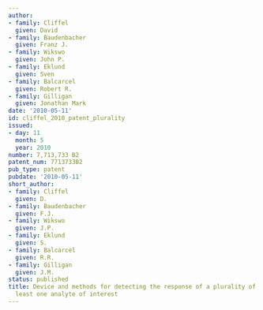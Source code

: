 ```yaml
---
author:
- family: Cliffel
  given: David
- family: Baudenbacher
  given: Franz J.
- family: Wikswo
  given: John P.
- family: Eklund
  given: Sven
- family: Balcarcel
  given: Robert R.
- family: Gilligan
  given: Jonathan Mark
date: '2010-05-11'
id: cliffel_2010_patent_plurality
issued:
- day: 11
  month: 5
  year: 2010
number: 7,713,733 B2
patent_num: 7713733B2
pub_type: patent
pubdate: '2010-05-11'
short_author:
- family: Cliffel
  given: D.
- family: Baudenbacher
  given: F.J.
- family: Wikswo
  given: J.P.
- family: Eklund
  given: S.
- family: Balcarcel
  given: R.R.
- family: Gilligan
  given: J.M.
status: published
title: Device and methods for detecting the response of a plurality of cells to at
  least one analyte of interest
---
```

